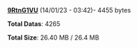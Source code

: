[**9RtnG1VU**](/data/9RtnG1VU.txt) (14/01/23 - 03:42)- 4455 bytes

**Total Datas**: 4265

**Total Size**: 26.40 MB / 26.4 MB